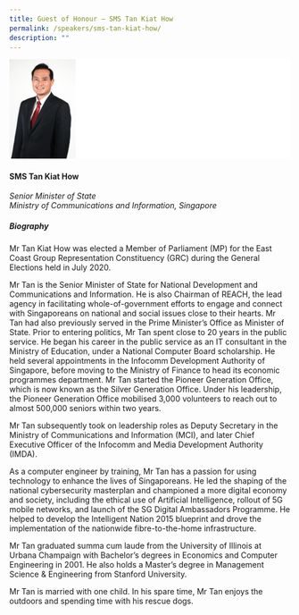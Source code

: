 ```yaml
---
title: Guest of Honour – SMS Tan Kiat How
permalink: /speakers/sms-tan-kiat-how/
description: ""
---
```

![](/images/2023%20Speakers/sms%20tan%20kiat%20how.png)

#### **SMS Tan Kiat How**

*Senior Minister of State <br>
Ministry of Communications and Information, Singapore*


##### **Biography**
Mr Tan Kiat How was elected a Member of Parliament (MP) for the East Coast Group Representation Constituency (GRC) during the General Elections held in July 2020.

Mr Tan is the Senior Minister of State for National Development and Communications and Information. He is also Chairman of REACH, the lead agency in facilitating whole-of-government efforts to engage and connect with Singaporeans on national and social issues close to their hearts. Mr Tan had also previously served in the Prime Minister’s Office as Minister of State. Prior to entering politics, Mr Tan spent close to 20 years in the public service. He began his career in the public service as an IT consultant in the Ministry of Education, under a National Computer Board scholarship. He held several appointments in the
Infocomm Development Authority of Singapore, before moving to the Ministry of Finance to head its economic programmes department. Mr Tan started the Pioneer Generation Office, which is now known as the Silver Generation Office. Under his
leadership, the Pioneer Generation Office mobilised 3,000 volunteers to reach out to almost 500,000 seniors within two years.

Mr Tan subsequently took on leadership roles as Deputy Secretary in the Ministry of Communications and Information (MCI), and later Chief Executive Officer of the Infocomm and Media Development Authority (IMDA).

As a computer engineer by training, Mr Tan has a passion for using technology to enhance the lives of Singaporeans. He led the shaping of the national cybersecurity masterplan and championed a more digital economy and society, including the ethical
use of Artificial Intelligence, rollout of 5G mobile networks, and launch of the SG Digital Ambassadors Programme. He helped to develop the Intelligent Nation 2015 blueprint and drove the implementation of the nationwide fibre-to-the-home infrastructure.

Mr Tan graduated summa cum laude from the University of Illinois at Urbana Champaign with Bachelor’s degrees in Economics and Computer Engineering in 2001. He also holds a Master’s degree in Management Science &amp; Engineering from Stanford University.

Mr Tan is married with one child. In his spare time, Mr Tan enjoys the outdoors and spending time with his rescue dogs.